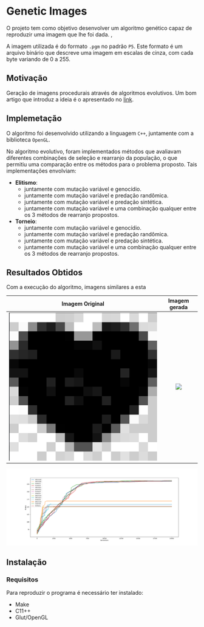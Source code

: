 # Genetic Images

O projeto tem como objetivo desenvolver um algoritmo genético capaz de reproduzir uma imagem
que lhe foi dada. ,

A imagem utilizada é do formato `.pgm` no padrão `P5`. Este formato é um arquivo binário que descreve uma imagem em escalas de cinza, com cada byte variando de 0 a 255.


## Motivação

Geração de imagens procedurais através de algoritmos evolutivos. Um bom artigo que introduz a ideia é o apresentado no [link](https://shahriyarshahrabi.medium.com/procedural-paintings-with-genetic-evolution-algorithm-6838a6e64703).


## Implemetação

O algoritmo foi desenvolvido utilizando a linguagem `C++`, juntamente com a biblioteca `OpenGL`.

No algoritmo evolutivo, foram implementados métodos que avaliavam diferentes combinações de seleção e rearranjo da população, o que permitiu uma comparação entre os métodos para o problema proposto. Tais implementações envolviam:

- **Elitismo**:
  - juntamente com mutação variável e genocídio.
  - juntamente com mutação variável e predação randômica.
  - juntamente com mutação variável e predação sintética.
  - juntamente com mutação variável e uma combinação qualquer entre os 3 métodos de rearranjo propostos.
- **Torneio**:
  - juntamente com mutação variável e genocídio.
  - juntamente com mutação variável e predação randômica.
  - juntamente com mutação variável e predação sintética.
  - juntamente com mutação variável e uma combinação qualquer entre os 3 métodos de rearranjo propostos.


## Resultados Obtidos

Com a execução do algoritmo, imagens similares a esta


Imagem Original           |  Imagem gerada
:-------------------------:|:-------------------------:
![](https://github.com/Franreno/GeneticImages/blob/main/data/torneio3.png?raw=true)  |  ![](https://...Ocean.png)

<img
src="https://github.com/Franreno/GeneticImages/blob/main/Graficos/Todas.png?raw=true" raw=true/>

## Instalação


### Requisitos

Para reproduzir o programa é necessário ter instalado:

- Make
- C11++
- Glut/OpenGL